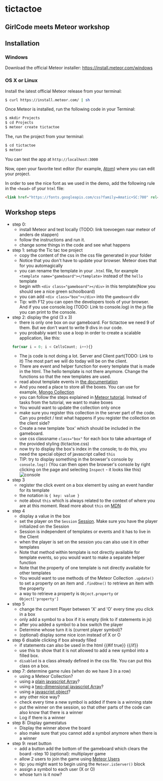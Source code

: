 # tictactoe
## GirlCode meets Meteor workshop

## Installation
### Windows
Download the official Meteor installer: https://install.meteor.com/windows

### OS X or Linux
Install the latest official Meteor release from your terminal:
``` sh
$ curl https://install.meteor.com/ | sh
```

Once Meteor is installed, run the following code in your Terminal:
```sh
$ mkdir Projects
$ cd Projects
$ meteor create tictactoe
```

The, run the project from your terminal:
``` sh
$ cd tictactoe
$ meteor
```

You can test the app at `http://localhost:3000`

Now, open your favorite text editor (for example, [Atom](https://atom.io/)) where you can edit your project.

In order to see the nice font as we used in the demo, add the following rule in the `<head>` of your `html` file:
```html
<link href="https://fonts.googleapis.com/css?family=Amatic+SC:700" rel="stylesheet" type="text/css">
```

## Workshop steps
- step 0:
  - install Meteor and test locally (TODO: link toevoegen naar meteor of anders de stappen)
  - follow the instructions and run it.
  - change some things in the code and see what happens
- step 1: setup the Tic tac toe project
  - copy the content of the css in the css file generated in your folder
  - Notice that you don't have to update your browser. Meteor does that for you automagically
  - you can rename the template in your `.html` file, for example `<template name="gameboard"></template>` instead of the `hello` template
  - begin with `<div class="gameboard"></div>` in this template(Now you should see a nice green schoolboard)
  - you can add `<div class="box"></div>` into the `gameboard` div
  - Tip: with F12 you can open the developers tools of your browser. And if you use console.log (TODO: Link to console.log) in the js file you can print to the console.
- step 2: display the grid (3 x 3)
  - there is only one box on our gameboard. For tictactoe we need 9 of them. But we don't want to write 9 divs in our code.
  - you probably want to use a loop in order to create a scalable application, like this:
  ```javascript
  for(var i = 0; i < CellsCount; i++){}
    ```
  - The js code is not doing a lot. Server and Client part(TODO: Link to it) The most part we will do today will be on the client.
  - There are event and helper function for every template that is made in the html. The hello template is not there anymore. Change the functions so that the new templates are used.
  - read about template events in [the documentation](http://docs.meteor.com/#/full/template_events)
  - And you need a place to store all the boxes. You can use for example, [Mongo Collection](http://docs.meteor.com/#/full/mongo_collection)
  - you can follow the steps explained in [Meteor tutorial](https://www.meteor.com/tutorials/blaze/templates). Instead of tasks from the tutorial, we want to make boxes
  - You would want to update the collection only once
  - make sure you register this collection in the server part of the code. Can you predict / test what happens if you register the collection on the client side?
  - Create a new template 'box' which should be included in the gameboard.
  - use css classname `class="box"` for each box to take advantage of the provided styling (tictactoe.css)
  - now try to display the box's index in the console; to do this, you need the special object of javascript called `this`
  - TIP: try to display something in the browser's console by `console.log()` (You can then open the browser's console by right clicking on the page and selecting `Inspect` - it looks like this) ![console](https://developer.chrome.com/devtools/docs/console-files/log-element.png)
- step 3
  - register the click event on a box element by using an event handler for its template
  - the notation is `{ key: value }`
  - note about `this` which is always related to the context of where you are at this moment. Read more about `this` on [MDN](https://developer.mozilla.org/en-US/docs/Web/JavaScript/Reference/Operators/this)
- step 4
  - display a value in the box
  - set the player on the `Session` [Session](http://docs.meteor.com/#/full/session). Make sure you have the player initialized on the Session
  - Session is independent of templates or events and it has to live in the Client
  - when the player is set on the session you can also use it in other templates
  - Note that method within template is not directly available for template events, so you would want to make a separate helper function
  - Note that the property of one template is not directly available for other templates
  - You would want to use methods of the Meteor Collection `.update()` to set a property on an item and `.findOne()` to retrieve an item with the property
  - a way to retrieve a property is `Object.property` or `Object['property']`
- step 5
  - change the current Player between 'X' and 'O' every time you click in a box
  - only add a symbol to a box if it is empty (link to if statements in js)
  - after you added a symbol to a box switch the player
  - Determine whose turn it is (current player symbol)?
  - (optional) display some nice icon instead of X or O
- step 6 disable clicking if box already filled
  - if statements can also be used in the html {{#if true}} {{/if}}
  - use this to show that it is not allowed to add a new symbol into a filled box.
  - `disabled` is a class already defined in the css file. You can put this class on a box.  
- step 7: determine game rules (when do we have 3 in a row)
  - using a Meteor Collection?
  - using a [plain javascript Array](https://developer.mozilla.org/en-US/docs/Web/JavaScript/Reference/Global_Objects/Array)?
  - using a [two-dimensional javascript Array](http://stackoverflow.com/questions/966225/how-can-i-create-a-two-dimensional-array-in-javascript)?
  - using a [javascript object](https://developer.mozilla.org/en-US/docs/Web/JavaScript/Reference/Operators/Object_initializer)?
  - any other nice way?
  - check every time a new symbol is added if there is a winning state
  - put the winner on the session, so that other parts of the code can also know that there is a winner
  - Log if there is a winner
- step 8: Display gamestatus
  - Display the winner above the board
  - also make sure that you cannot add a symbol anymore when there is a winner
- step 9: reset button
  - add a button add the bottom of the gameboard which clears the board
-step 10 (optional): multiplayer game
  - allow 2 users to join the game using [Meteor Users](http://docs.meteor.com/#/full/meteor_user)
  - tip: you might want to begin using the `Meteor.isServer()` block
  - assign a symbol to each user (X or O)
  - whose turn is it now?
